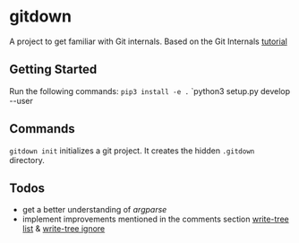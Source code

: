 # gitdown
A project to get familiar with Git internals. Based on the Git Internals [tutorial](https://www.leshenko.net/p/ugit)

## Getting Started
Run the following commands:
`pip3 install -e .`
`python3 setup.py develop --user

## Commands

`gitdown init` initializes a git project. It creates the hidden `.gitdown` directory.

## Todos
* get a better understanding of _argparse_
* implement improvements mentioned in the comments section
[write-tree list](https://www.leshenko.net/p/ugit/#write-tree-list-files) & [write-tree ignore](https://www.leshenko.net/p/ugit/#write-tree-ignore-ugit)


